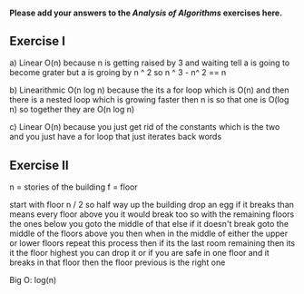 #### Please add your answers to the ***Analysis of  Algorithms*** exercises here.

## Exercise I

a) Linear O(n) because n is getting raised by 3 and waiting tell a is going to become grater but a is groing by n ^ 2 so n ^ 3 - n^ 2 == n


b) Linearithmic O(n log n) because the its a for loop which is O(n) and then there is a nested loop which is growing faster then n is so that one is O(log n) so together they are O(n log n)


c) Linear O(n) because you just get rid of the constants which is the two and you just have a for loop that just iterates back words

## Exercise II

n = stories of the building
f = floor

start with floor n / 2 so half way up the building
drop an egg if it breaks than means every floor above you it would break too so with the remaining floors the ones below you goto the middle of that
else if it doesn't break goto the middle of the floors above you
then when in the middle of either the upper or lower floors repeat this process
then if its the last room remaining then its it the floor highest you can drop it
or if you are safe in one floor and it breaks in that floor then the floor previous is the right one

Big O: log(n)


